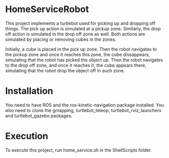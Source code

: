 # HomeServiceRobot

This project implements a turtlebot used for picking up and dropping off things. The pick up action is simulated at a pickup zone. Similarly, the drop off action is simulated in the drop off zone as well. Both actions are simulated by placing or removing cubes in the zones.

Initially, a cube is placed in the pick up zone. Then the robot navigates to the pickup zone and once it reaches this zone, the cube dissappears, simulating that the robot has picked the object up. Then the robot navigates to the drop off zone, and once it reaches it, the cube appears there, simulating that the robot drop the object off in such zone.

# Installation

You need to have ROS and the ros-kinetic-navigation package installed. You also need to clone the gmapping, turtlebot_teleop, turtlebot_rviz_launchers and turtlebot_gazebo packages.

# Execution

To execute this project, run home_service.sh in the ShellScripts folder.
